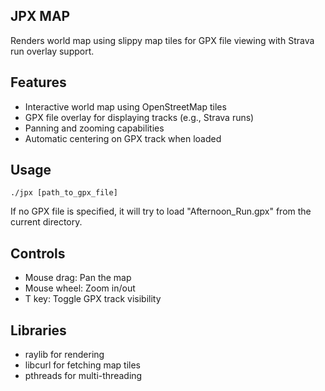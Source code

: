 ## JPX MAP

Renders world map using slippy map tiles for GPX file viewing with Strava run overlay support.

## Features
- Interactive world map using OpenStreetMap tiles
- GPX file overlay for displaying tracks (e.g., Strava runs)
- Panning and zooming capabilities
- Automatic centering on GPX track when loaded

## Usage
```
./jpx [path_to_gpx_file]
```

If no GPX file is specified, it will try to load "Afternoon_Run.gpx" from the current directory.

## Controls
- Mouse drag: Pan the map
- Mouse wheel: Zoom in/out
- T key: Toggle GPX track visibility

## Libraries
- raylib for rendering
- libcurl for fetching map tiles
- pthreads for multi-threading

